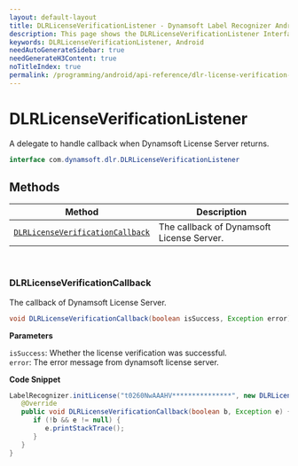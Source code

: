 ```yaml
---
layout: default-layout
title: DLRLicenseVerificationListener - Dynamsoft Label Recognizer Android API Reference
description: This page shows the DLRLicenseVerificationListener Interface of Dynamsoft Label Recognizer for Android SDK.
keywords: DLRLicenseVerificationListener, Android
needAutoGenerateSidebar: true
needGenerateH3Content: true
noTitleIndex: true
permalink: /programming/android/api-reference/dlr-license-verification-listener.html
---
```



# DLRLicenseVerificationListener

A delegate to handle callback when Dynamsoft License Server returns.

```java
interface com.dynamsoft.dlr.DLRLicenseVerificationListener
```

## Methods

| Method               | Description |
|----------------------|-------------|
| [`DLRLicenseVerificationCallback`](#dlrlicenseverificationcallback) | The callback of Dynamsoft License Server.|

&nbsp;

### DLRLicenseVerificationCallback

The callback of Dynamsoft License Server.

```java
void DLRLicenseVerificationCallback(boolean isSuccess, Exception error);
```

**Parameters**

`isSuccess`: Whether the license verification was successful.  
`error`: The error message from dynamsoft license server.

**Code Snippet**

```java
LabelRecognizer.initLicense("t0260NwAAAHV***************", new DLRLicenseVerificationListener() {
   @Override
   public void DLRLicenseVerificationCallback(boolean b, Exception e) {
      if (!b && e != null) {
         e.printStackTrace();
      }
   }
}
```

